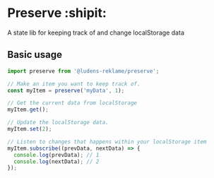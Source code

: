 # Preserve :shipit:

A state lib for keeping track of and change localStorage data

## Basic usage

```ts
import preserve from '@ludens-reklame/preserve';

// Make an item you want to keep track of.
const myItem = preserve('myData', 1);

// Get the current data from localStorage
myItem.get();

// Update the localStorage data.
myItem.set(2);

// Listen to changes that happens within your localStorage item
myItem.subscribe((prevData, nextData) => {
  console.log(prevData); // 1
  console.log(nextData); // 2
});
```
